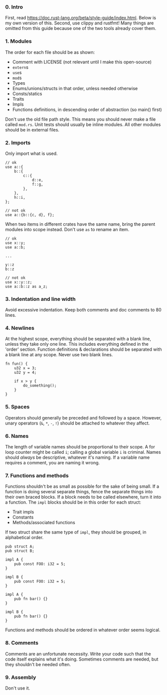 ### 0. Intro

First, read <https://doc.rust-lang.org/beta/style-guide/index.html>. Below is my own version of this.
Second, use clippy and rustfmt! Many things are omitted from this guide because one of the two tools already cover them.

### 1. Modules

The order for each file should be as shown:
- Comment with LICENSE (not relevant until I make this open-source)
- `extern`s
- `use`s
- `mod`s
- Types
- Enums/unions/structs in that order, unless needed otherwise
- Consts/statics
- Traits
- Impls
- Functions definitions, in descending order of abstraction (so main() first)

Don't use the old file path style. This means you should never make a file called `mod.rs`.
Unit tests should usually be inline modules. All other modules should be in external files.

### 2. Imports

Only import what is used.
```
// ok
use a::{
    b::{
        c::{
            d::e,
            f::g,
        },
    },
    h::i,
};
```
```
// not ok
use a::{b::{c, d}, f};
```

When two items in different crates have the same name, bring the parent modules into scope instead. Don't use `as` to rename an item.
```
// ok
use x::y;
use a::b;

...

y::z
b::z
```
```
// not ok
use x::y::z;
use a::b::z as a_z;
```

### 3. Indentation and line width

Avoid excessive indentation.
Keep both comments and doc comments to 80 lines.

### 4. Newlines

At the highest scope, everything should be separated with a blank line, unless they take only one line. This includes everything defined in the 'order' section.
Function definitions & declarations should be separated with a blank line at any scope.
Never use two blank lines.
```
fn fun() {
    u32 x = 3;
    u32 y = 4;

    if x > y {
        do_something();
    }
}
```

### 5. Spaces

Operators should generally be preceded and followed by a space.
However, unary operators (`&`, `*`, `-`, `!`) should be attached to whatever they affect.

### 6. Names

The length of variable names should be proportional to their scope. A for loop counter might be called `i`; calling a global variable `i` is criminal.
Names should *always* be descriptive, whatever it's naming. If a variable name requires a comment, you are naming it wrong.

### 7. Functions and methods

Functions shouldn't be as small as possible for the sake of being small.
If a function is doing several separate things, fence the separate things into their own braced blocks. If a block needs to be called elsewhere, turn it into a function.
The `impl` blocks should be in this order for each struct:
- Trait impls
- Constants
- Methods/associated functions

If two struct share the same type of `impl`, they should be grouped, in alphabetical order.
```
pub struct A;
pub struct B;

impl A {
    pub const FOO: i32 = 5;
}

impl B {
    pub const FOO: i32 = 5;
}

impl A {
    pub fn bar() {}
}

impl B {
    pub fn bar() {}
}
```
Functions and methods should be ordered in whatever order seems logical.

### 8. Comments

Comments are an unfortunate necessity. Write your code such that the code itself explains what it's doing. Sometimes comments are needed, but they shouldn't be needed often.

### 9. Assembly

Don't use it.
